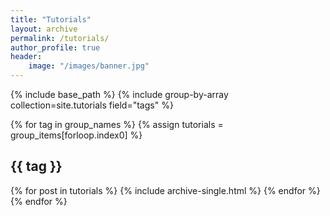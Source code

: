 ```yaml
---
title: "Tutorials"
layout: archive
permalink: /tutorials/
author_profile: true
header:
    image: "/images/banner.jpg"
---
```


{% include base_path %}
{% include group-by-array collection=site.tutorials field="tags" %}

{% for tag in group_names %}
  {% assign tutorials = group_items[forloop.index0] %}
  <h2 id="{{ tag | slugify }}" class="archive__subtitle">{{ tag }}</h2>
  {% for post in tutorials %}
    {% include archive-single.html %}
  {% endfor %}
{% endfor %}

